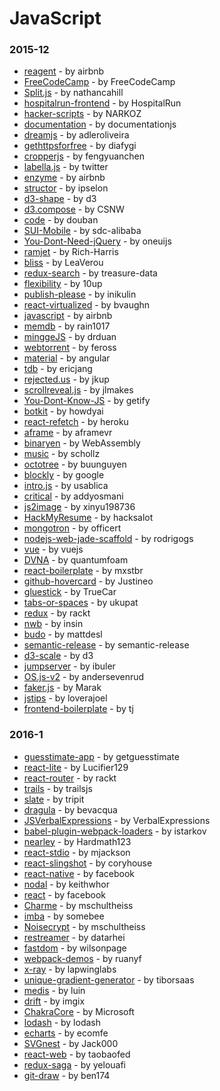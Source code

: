 # JavaScript


### 2015-12
- [reagent](https://github.com/airbnb/reagent) - by airbnb
- [FreeCodeCamp](https://github.com/FreeCodeCamp/FreeCodeCamp) - by FreeCodeCamp
- [Split.js](https://github.com/nathancahill/Split.js) - by nathancahill
- [hospitalrun-frontend](https://github.com/HospitalRun/hospitalrun-frontend) - by HospitalRun
- [hacker-scripts](https://github.com/NARKOZ/hacker-scripts) - by NARKOZ
- [documentation](https://github.com/documentationjs/documentation) - by documentationjs
- [dreamjs](https://github.com/adleroliveira/dreamjs) - by adleroliveira
- [gethttpsforfree](https://github.com/diafygi/gethttpsforfree) - by diafygi
- [cropperjs](https://github.com/fengyuanchen/cropperjs) - by fengyuanchen
- [labella.js](https://github.com/twitter/labella.js) - by twitter
- [enzyme](https://github.com/airbnb/enzyme) - by airbnb
- [structor](https://github.com/ipselon/structor) - by ipselon
- [d3-shape](https://github.com/d3/d3-shape) - by d3
- [d3.compose](https://github.com/CSNW/d3.compose) - by CSNW
- [code](https://github.com/douban/code) - by douban
- [SUI-Mobile](https://github.com/sdc-alibaba/SUI-Mobile) - by sdc-alibaba
- [You-Dont-Need-jQuery](https://github.com/oneuijs/You-Dont-Need-jQuery) - by oneuijs
- [ramjet](https://github.com/Rich-Harris/ramjet) - by Rich-Harris
- [bliss](https://github.com/LeaVerou/bliss) - by LeaVerou
- [redux-search](https://github.com/treasure-data/redux-search) - by treasure-data
- [flexibility](https://github.com/10up/flexibility) - by 10up
- [publish-please](https://github.com/inikulin/publish-please) - by inikulin
- [react-virtualized](https://github.com/bvaughn/react-virtualized) - by bvaughn
- [javascript](https://github.com/airbnb/javascript) - by airbnb
- [memdb](https://github.com/rain1017/memdb) - by rain1017
- [minggeJS](https://github.com/drduan/minggeJS) - by drduan
- [webtorrent](https://github.com/feross/webtorrent) - by feross
- [material](https://github.com/angular/material) - by angular
- [tdb](https://github.com/ericjang/tdb) - by ericjang
- [rejected.us](https://github.com/jkup/rejected.us) - by jkup
- [scrollreveal.js](https://github.com/jlmakes/scrollreveal.js) - by jlmakes
- [You-Dont-Know-JS](https://github.com/getify/You-Dont-Know-JS) - by getify
- [botkit](https://github.com/howdyai/botkit) - by howdyai
- [react-refetch](https://github.com/heroku/react-refetch) - by heroku
- [aframe](https://github.com/aframevr/aframe) - by aframevr
- [binaryen](https://github.com/WebAssembly/binaryen) - by WebAssembly
- [music](https://github.com/schollz/music) - by schollz
- [octotree](https://github.com/buunguyen/octotree) - by buunguyen
- [blockly](https://github.com/google/blockly) - by google
- [intro.js](https://github.com/usablica/intro.js) - by usablica
- [critical](https://github.com/addyosmani/critical) - by addyosmani
- [js2image](https://github.com/xinyu198736/js2image) - by xinyu198736
- [HackMyResume](https://github.com/hacksalot/HackMyResume) - by hacksalot
- [mongotron](https://github.com/officert/mongotron) - by officert
- [nodejs-web-jade-scaffold](https://github.com/rodrigogs/nodejs-web-jade-scaffold) - by rodrigogs
- [vue](https://github.com/vuejs/vue) - by vuejs
- [DVNA](https://github.com/quantumfoam/DVNA) - by quantumfoam
- [react-boilerplate](https://github.com/mxstbr/react-boilerplate) - by mxstbr
- [github-hovercard](https://github.com/Justineo/github-hovercard) - by Justineo
- [gluestick](https://github.com/TrueCar/gluestick) - by TrueCar
- [tabs-or-spaces](https://github.com/ukupat/tabs-or-spaces) - by ukupat
- [redux](https://github.com/rackt/redux) - by rackt
- [nwb](https://github.com/insin/nwb) - by insin
- [budo](https://github.com/mattdesl/budo) - by mattdesl
- [semantic-release](https://github.com/semantic-release/semantic-release) - by semantic-release
- [d3-scale](https://github.com/d3/d3-scale) - by d3
- [jumpserver](https://github.com/ibuler/jumpserver) - by ibuler
- [OS.js-v2](https://github.com/andersevenrud/OS.js-v2) - by andersevenrud
- [faker.js](https://github.com/Marak/faker.js) - by Marak
- [jstips](https://github.com/loverajoel/jstips) - by loverajoel
- [frontend-boilerplate](https://github.com/tj/frontend-boilerplate) - by tj

### 2016-1
- [guesstimate-app](https://github.com/getguesstimate/guesstimate-app) - by getguesstimate
- [react-lite](https://github.com/Lucifier129/react-lite) - by Lucifier129
- [react-router](https://github.com/rackt/react-router) - by rackt
- [trails](https://github.com/trailsjs/trails) - by trailsjs
- [slate](https://github.com/tripit/slate) - by tripit
- [dragula](https://github.com/bevacqua/dragula) - by bevacqua
- [JSVerbalExpressions](https://github.com/VerbalExpressions/JSVerbalExpressions) - by VerbalExpressions
- [babel-plugin-webpack-loaders](https://github.com/istarkov/babel-plugin-webpack-loaders) - by istarkov
- [nearley](https://github.com/Hardmath123/nearley) - by Hardmath123
- [react-stdio](https://github.com/mjackson/react-stdio) - by mjackson
- [react-slingshot](https://github.com/coryhouse/react-slingshot) - by coryhouse
- [react-native](https://github.com/facebook/react-native) - by facebook
- [nodal](https://github.com/keithwhor/nodal) - by keithwhor
- [react](https://github.com/facebook/react) - by facebook
- [Charme](https://github.com/mschultheiss/Charme) - by mschultheiss
- [imba](https://github.com/somebee/imba) - by somebee
- [Noisecrypt](https://github.com/mschultheiss/Noisecrypt) - by mschultheiss
- [restreamer](https://github.com/datarhei/restreamer) - by datarhei
- [fastdom](https://github.com/wilsonpage/fastdom) - by wilsonpage
- [webpack-demos](https://github.com/ruanyf/webpack-demos) - by ruanyf
- [x-ray](https://github.com/lapwinglabs/x-ray) - by lapwinglabs
- [unique-gradient-generator](https://github.com/tiborsaas/unique-gradient-generator) - by tiborsaas
- [medis](https://github.com/luin/medis) - by luin
- [drift](https://github.com/imgix/drift) - by imgix
- [ChakraCore](https://github.com/Microsoft/ChakraCore) - by Microsoft
- [lodash](https://github.com/lodash/lodash) - by lodash
- [echarts](https://github.com/ecomfe/echarts) - by ecomfe
- [SVGnest](https://github.com/Jack000/SVGnest) - by Jack000
- [react-web](https://github.com/taobaofed/react-web) - by taobaofed
- [redux-saga](https://github.com/yelouafi/redux-saga) - by yelouafi
- [git-draw](https://github.com/ben174/git-draw) - by ben174
